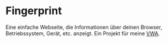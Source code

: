 
# Fingerprint

Eine einfache Webseite, die Informationen über deinen Browser, Betriebssystem, Gerät, etc. anzeigt. Ein Projekt für meine [VWA](https://de.wikipedia.org/wiki/Vorwissenschaftliche_Arbeit).


<!--
- user agent string
- user agent data
- vendor
- platform
- languages
- cookieEnabled
- deviceMemory
- do not track
- hardware concurrency
- keyboard layout map
- navigator.mimeTypes
- navigator.plugins
- graphics card (vendor & renderer)
- battery
- display-mode
- orientation
- resolution
- color-gamut
- hover, any-hover
- pointer, any-pointer
- window.devicePixelRatio
- screen pixel depth
- screen color depth
- screen is extended
- dynamic-range
- screen & viewport dimentions, top & left (innerHeight, outerHeight, screen.{availHeight, availTop, height}, screenY, visualViewport.{height, offsetTop})
- device posture, viewport segments
- virtual keyboard (+ geometrychange event)
- safe area
- prefers-color-scheme
- prefers-contrast
- prefers-reduced-data
- prefers-reduced-motion
- prefers-reduced-transparency
- Bluetooth availability
- network connection
- gamepads
- HID
- high dynamic range
- ink enhancement expected improvement
- max touch points
- online (+ window online/offline events)
- storage quota estimate
- document.featurePolicy
- permissions query
- headers (iframe, image, css, script, ...)
- history.length
- document.referrer
- performance.memory
- performance navigation type
- ambient light sensor
- compassneedscalibration event fired
- new Intl.DateTimeFormat().resolvedOptions() + new Date().getTimezoneOffset() (+ timezonechange event)
- date & time format
- date in milliseconds
- Audio (new AudioContext()(.createAnalyser)), https://webaudio.github.io/web-audio-api/#priv-sec, https://github.com/WebAudio/web-audio-api/issues/2061
- supported audio types (new Audio().canPlayType())
- supported video types (document.createElement("video").canPlayType())
- supported media recorder types (MediaRecorder.isTypeSupported()), https://w3c.github.io/mediacapture-record/#fingerprinting
- navigator.mediaDevices.enumerateDevices()
- navigator.mediaDevices.getSupportedConstraints()
- WebCodecs decodingInfo, https://w3c.github.io/webcodecs/#privacy-considerations
- (WebGL) canvas fingerprinting
- fonts (document.fonts.check('medium "Arial"'))
- speech synthesis voices
- public IP address
- update media query
- color media query
- color-index media query
- video-color-gamut media query
- video-dynamic-range media query
- media capabilities
- user activation
- motion sensors
- orientation sensors
- gravity acceleration
- navigator.globalPrivacyControl
- navigator.getAutoplayPolicy
- JavaScript recursion stack depth
- navigator.xr.isSessionSupported
- window.name
- window.opener
- installed applications via external protocol flooding (https://fingerprint.com/blog/external-protocol-flooding/)
- Math.sin/cos/tan/...
- JS Self-Profiling API
- localhost port sniffing
- frame rate
- endianness
- incognito
- ApplePaySession.canMakePayments();
- attributionsourceid (https://webkit.org/blog/11529/introducing-private-click-measurement-pcm/)
- system-ui font via brute-force
- "desktop site" mode enabled
- brave fingerprinting strictness
- WebGL2RenderingContext.prototype.getSupportedExtensions()
- GPUAdapter::{isCompatibilityMode, isFallbackAdapter, limits, requestAdapterInfo()}
- navigator.pdfViewerEnabled
- external.getHostEnvironmentValue() (Edge)
- PublicKeyCredential.{isUserVerifyingPlatformAuthenticatorAvailable, isPasskeyPlatformAuthenticatorAvailable}()

- installed browser extensions
- Turtledove/Fledge?
- digital goods?
- MIDI?
- Compute Pressure?, https://w3c.github.io/compute-pressure/
- InputDeviceCapabilities?
- TLS & HSTS?
- clock skew? (https://w3c.github.io/hr-time/#sec-security)
- mouse movement behavior?
- typing behavior?
- ad blocker enabled?
- Encrypted Media Extensions (navigator.requestMediaKeySystemAccess())?
- WeakRef GC reverse-engineering?
- performance observer?
- NFC (NDEFReader)?
- WebRTC local IP address leakage?
- device font size?
- WebAuthn? (e.g. isUserVerifyingPlatformAuthenticatorAvailable)
- system accent color? (https://drafts.csswg.org/css-color-4/#valdef-system-color-accentcolor)
- zoom level?
- WebGPU timestamp queries (https://gpuweb.github.io/gpuweb/#timestamp)?
- x86(_64) detection (https://github.com/fingerprintjs/fingerprintjs/blob/master/src/sources/architecture.ts)


## New stuff from Google & others:
- [Private State Token](https://wicg.github.io/trust-token-api/)
- [Attribution Reporting](https://wicg.github.io/attribution-reporting-api/)
- [Cross App and Web Attribution Measurement](https://github.com/WICG/attribution-reporting-api/blob/main/app_to_web.md)
- [Protected Audience](https://wicg.github.io/turtledove/)
- [Secure Private Advertising Remotely Run On Webserver (SPARROW)](https://github.com/WICG/sparrow)
- [Prefetch](https://wicg.github.io/nav-speculation/prefetch)
- [Prerendering](https://wicg.github.io/nav-speculation/prerendering)
- [Speculation Rules](https://wicg.github.io/nav-speculation/speculation-rules)
- [Bunde preloading](https://github.com/WICG/bundle-preloading)
- [User Agent Interaction with First-Party Sets](https://wicg.github.io/first-party-sets/)
- [requestStorageAccessFor](https://privacycg.github.io/requestStorageAccessFor/)
- [Client Hints Infrastructure](https://wicg.github.io/client-hints-infrastructure/)
- [User-Agent Client Hints](https://wicg.github.io/ua-client-hints/)
- [User Preference Media Features Client Hints Headers](https://wicg.github.io/user-preference-media-features-headers/)
- [Iframe credentialless](https://wicg.github.io/anonymous-iframe/)
- [Media Feeds](https://wicg.github.io/media-feeds/)
- [Fenced Frame](https://wicg.github.io/fenced-frame/)
- [A/B Worker Prototype](https://github.com/WICG/ab-worker-prototype/blob/main/EXPLAINER.md)
- [Privacy-preserving ads](https://github.com/WICG/privacy-preserving-ads)
- [Shared Storage](https://wicg.github.io/shared-storage/)
- [Private Aggregation](https://patcg-individual-drafts.github.io/private-aggregation-api/)
- [Topics](https://patcg-individual-drafts.github.io/topics/)
- [Interoperable Private Attribution End to End Protocol](https://github.com/patcg-individual-drafts/ipa/blob/main/IPA-End-to-End.md) (see also: [Chromium design doc 1](https://docs.google.com/document/d/1LBv-Sg84jyq3Em474kgEbOaJ1GY6XsQKj6TlAlnIkyw/preview), [2](https://docs.google.com/document/d/1KpdSKD8-Rn0bWPTu4UtK54ks0yv2j22pA5SrAD9av4s/preview))
- [Cookies Having Independent Partitioned State (CHIPS)](https://github.com/privacycg/CHIPS) (see also: [unofficial Chromium version](https://dcthetall.github.io/CHIPS-spec/draft-cutler-httpbis-partitioned-cookies.html))
- [Federated Credential Management API](https://fedidcg.github.io/FedCM/)
- [Client-Side Storage Partitioning](https://github.com/privacycg/storage-partitioning)
- [Partitioning Storage, Service Workers, and Communication APIs](https://github.com/wanderview/quota-storage-partitioning/blob/main/explainer.md)
- [Partition Network State](https://github.com/MattMenke2/Explainer---Partition-Network-State/)
- [Aggregated Reporting API](https://github.com/csharrison/aggregate-reporting-api)
- [Storage Access](https://privacycg.github.io/storage-access/)
- [Private Click Measurement](https://privacycg.github.io/private-click-measurement/)
- [Global Privacy Control (GPC)](https://privacycg.github.io/gpc-spec/)
- [Tracking Preference Expression (DNT)](https://w3c.github.io/dnt/drafts/tracking-dnt.html)
- [Standardizing Security Semantics of Cross-Site Cookies](https://github.com/DCtheTall/standardizing-cross-site-cookie-semantics/blob/main/README.md)
- [The IP Geolocation HTTP Client Hint](https://tfpauly.github.io/privacy-proxy/draft-pauly-httpbis-geoip-hint.html)
- [Private Access Tokens](https://github.com/tfpauly/privacy-proxy/blob/main/Retired/draft-private-access-tokens.md)
- [The Privacy Pass HTTP Authentication Scheme](https://www.ietf.org/id/draft-ietf-privacypass-auth-scheme-12.html)
- <s>[Federated Learning of Cohorts (FLoC)](https://github.com/WICG/floc)</s> (archived, replaced by [Topics API](https://patcg-individual-drafts.github.io/topics/))
- <s>[Web Environment Integrity](https://rupertbenwiser.github.io/Web-Environment-Integrity/)</s>

## Documents from W3C and others:
- [Improving the web without third-party cookies](https://w3ctag.github.io/web-without-3p-cookies/)
- [Privacy Principles](https://w3ctag.github.io/privacy-principles/)
- [Ethical Web Principles](https://w3ctag.github.io/ethical-web-principles/)
- [Web Platform Design Principles](https://w3ctag.github.io/design-principles/)
- [Self-Review Questionnaire: Security and Privacy](https://w3ctag.github.io/security-questionnaire/)
- [Observations on Private Browsing Modes](https://w3ctag.github.io/private-browsing-modes/)
- [Private Mode Browsing](https://w3ctag.github.io/private-mode/)
- [Mitigating Browser Fingerprinting in Web Specifications](https://w3c.github.io/fingerprinting-guidance/)
- [Navigational-Tracking Mitigations](https://privacycg.github.io/nav-tracking-mitigations/)
- [Privacy Considerations for Web Protocols](https://w3c.github.io/privacy-considerations/)
- [A Potential Privacy Model for the Web](https://github.com/michaelkleber/privacy-model)
-->
